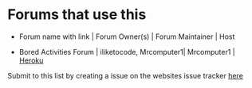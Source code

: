 # Forums that use this

* Forum name with link          | Forum Owner(s)          | Forum Maintainer          | Host

* Bored Activities Forum        | iliketocode, Mrcomputer1| Mrcomputer1               | [Heroku](https://herokuapp.com)

Submit to this list by creating a issue on the websites issue tracker [here](https://github.com/Mrcomputer1Forums/mrcomputer1forums.github.io/issues)